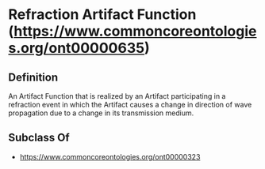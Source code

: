 # Refraction Artifact Function (https://www.commoncoreontologies.org/ont00000635)

## Definition
An Artifact Function that is realized by an Artifact participating in a refraction event in which the Artifact causes a change in direction of wave propagation due to a change in its transmission medium.

## Subclass Of
- https://www.commoncoreontologies.org/ont00000323

